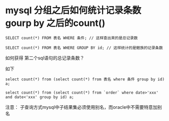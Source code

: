 # mysql 分组之后如何统计记录条数gourp by 之后的count()

```
SELECT count(*) FROM 表名 WHERE 条件; // 这样查出来的是总记录数

SELECT count(*) FROM 表名 WHERE GROUP BY id; // 这样统计的是魅族的记录条数
```

如何获得 第二个sql语句的总记录条数？

如下
```
select count(*) from (select count(*) from 表名 where 条件 group by id) a;

select count(*) from (select count(*) from `order` where date>'xxx' and date<'xxx' group by id) a;
```
注意：
子查询方式mysql中子结果集必须使用别名，而oracle中不需要特意加别名
